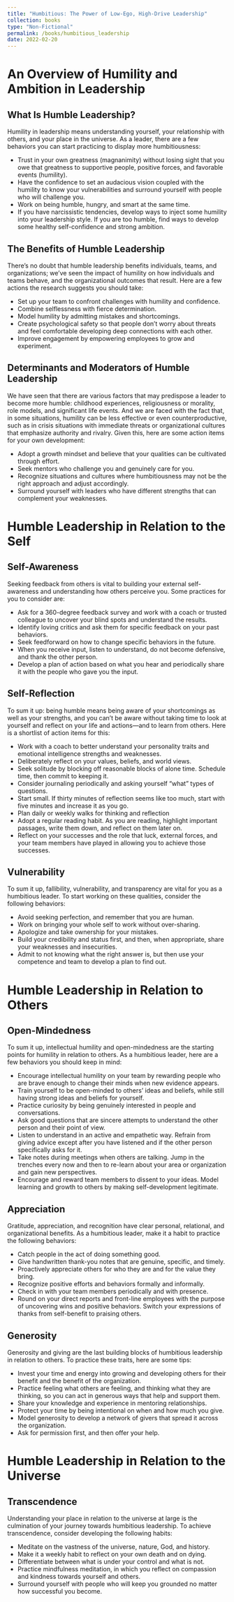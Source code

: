 ```yaml
---
title: "Humbitious: The Power of Low-Ego, High-Drive Leadership"
collection: books
type: "Non-Fictional"
permalink: /books/humbitious_leadership
date: 2022-02-20
---
```


# An Overview of Humility and Ambition in Leadership

## What Is Humble Leadership?
Humility in leadership means understanding yourself, your relationship with others, and your place in the universe. As a leader, there are a few behaviors you can start practicing to display more humbitiousness:
- Trust in your own greatness (magnanimity) without losing sight that you owe that greatness to supportive people, positive forces, and favorable events (humility).
- Have the confidence to set an audacious vision coupled with the humility to know your vulnerabilities and surround yourself with people who will challenge you.
- Work on being humble, hungry, and smart at the same time.
- If you have narcissistic tendencies, develop ways to inject some humility into your leadership style. If you are too humble, find ways to develop some healthy self-confidence and strong ambition.

## The Benefits of Humble Leadership
There’s no doubt that humble leadership benefits individuals, teams, and organizations; we’ve seen the impact of humility on how individuals and teams behave, and the organizational outcomes that result. Here are a few actions the research suggests you should take:
- Set up your team to confront challenges with humility and confidence.
- Combine selflessness with fierce determination.
- Model humility by admitting mistakes and shortcomings.
- Create psychological safety so that people don’t worry about threats and feel comfortable developing deep connections with each other.
- Improve engagement by empowering employees to grow and experiment.

## Determinants and Moderators of Humble Leadership

We have seen that there are various factors that may predispose a leader to become more humble: childhood experiences, religiousness or morality, role models, and significant life events. And we are faced with the fact that, in some situations, humility can be less effective or even counterproductive, such as in crisis situations with immediate threats or organizational cultures that emphasize authority and rivalry. Given this, here are some action items for your own development:
- Adopt a growth mindset and believe that your qualities can be cultivated through effort.
- Seek mentors who challenge you and genuinely care for you.
- Recognize situations and cultures where humbitiousness may not be the right approach and adjust accordingly.
- Surround yourself with leaders who have different strengths that can complement your weaknesses.

# Humble Leadership in Relation to the Self

## Self-Awareness

Seeking feedback from others is vital to building your external self-awareness and understanding how others perceive you. Some practices for you to consider are:
- Ask for a 360-degree feedback survey and work with a coach or trusted colleague to uncover your blind spots and understand the results.
- Identify loving critics and ask them for specific feedback on your past behaviors.
- Seek feedforward on how to change specific behaviors in the future.
- When you receive input, listen to understand, do not become defensive, and thank the other person. 
- Develop a plan of action based on what you hear and periodically share it with the people who gave you the input.

## Self-Reflection

To sum it up: being humble means being aware of your shortcomings as well as your strengths, and you can’t be aware without taking time to look at yourself and reflect on your life and actions—and to learn from others. Here is a shortlist of action items for this:
- Work with a coach to better understand your personality traits and emotional intelligence strengths and weaknesses.
- Deliberately reflect on your values, beliefs, and world views.
- Seek solitude by blocking off reasonable blocks of alone time. Schedule time, then commit to keeping it.
- Consider journaling periodically and asking yourself “what” types of questions.
- Start small. If thirty minutes of reflection seems like too much, start with five minutes and increase it as you go.
- Plan daily or weekly walks for thinking and reflection
- Adopt a regular reading habit. As you are reading, highlight important passages, write them down, and reflect on them later on.
- Reflect on your successes and the role that luck, external forces, and your team members have played in allowing you to achieve those successes.

## Vulnerability

To sum it up, fallibility, vulnerability, and transparency are vital for you as a humbitious leader. To start working on these qualities, consider the following behaviors:
- Avoid seeking perfection, and remember that you are human.
- Work on bringing your whole self to work without over-sharing.
- Apologize and take ownership for your mistakes.
- Build your credibility and status first, and then, when appropriate, share your weaknesses and insecurities.
- Admit to not knowing what the right answer is, but then use your competence and team to develop a plan to find out.

# Humble Leadership in Relation to Others
## Open-Mindedness
To sum it up, intellectual humility and open-mindedness are the starting points for humility in relation to others. As a humbitious leader, here are a few behaviors you should keep in mind:
- Encourage intellectual humility on your team by rewarding people who are brave enough to change their minds when new evidence appears.
- Train yourself to be open-minded to others’ ideas and beliefs, while still having strong ideas and beliefs for yourself.
- Practice curiosity by being genuinely interested in people and conversations.
- Ask good questions that are sincere attempts to understand the other person and their point of view.
- Listen to understand in an active and empathetic way. Refrain from giving advice except after you have listened and if the other person specifically asks for it.
- Take notes during meetings when others are talking.
Jump in the trenches every now and then to re-learn about your area or organization and gain new perspectives.
- Encourage and reward team members to dissent to your ideas.
Model learning and growth to others by making self-development legitimate.

## Appreciation
Gratitude, appreciation, and recognition have clear personal, relational, and organizational benefits. As a humbitious leader, make it a habit to practice the following behaviors:
- Catch people in the act of doing something good.
- Give handwritten thank-you notes that are genuine, specific, and timely.
- Proactively appreciate others for who they are and for the value they bring.
- Recognize positive efforts and behaviors formally and informally.
- Check in with your team members periodically and with presence.
- Round on your direct reports and front-line employees with the purpose of uncovering wins and positive behaviors. Switch your expressions of thanks from self-benefit to praising others.

## Generosity

Generosity and giving are the last building blocks of humbitious leadership in relation to others. To practice these traits, here are some tips:
- Invest your time and energy into growing and developing others for their benefit and the benefit of the organization.
- Practice feeling what others are feeling, and thinking what they are thinking, so you can act in generous ways that help and support them.
- Share your knowledge and experience in mentoring relationships.
- Protect your time by being intentional on when and how much you give.
- Model generosity to develop a network of givers that spread it across the organization.
- Ask for permission first, and then offer your help.

# Humble Leadership in Relation to the Universe

## Transcendence
Understanding your place in relation to the universe at large is the culmination of your journey towards humbitious leadership. To achieve
transcendence, consider developing the following habits:
- Meditate on the vastness of the universe, nature, God, and history.
- Make it a weekly habit to reflect on your own death and on dying.
- Differentiate between what is under your control and what is not.
- Practice mindfulness meditation, in which you reflect on compassion and kindness towards yourself and others.
- Surround yourself with people who will keep you grounded no matter how successful you become.
